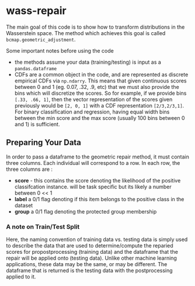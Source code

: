 # wass-repair


The main goal of this code is to show how to transform distributions in the Wasserstein space. The method which achieves this goal is called `bcmap.geometric_adjustment`. 

Some important notes before using the code
* the methods assume your data (training/testing) is input as a `pandas.dataframe`
* CDFs are a common object in the code, and are represented as discrete empirical CDFs via `np.ndarry`.  This means that given continuous scores between 0 and 1 (eg. 0.07, .32, .9, etc) that we must also provide the bins which will discretize the scores. So for example, if we provide bins `[.33, .66, 1]`, then the vector representation of the scores given previously would be `[2, 0, 1]` with a CDF representation `[2/3,2/3,1]`.  For binary classification and regression, having equal width bins between the min score and the max score (usually 100 bins between 0 and 1) is sufficient. 


## Preparing Your Data 
In order to pass a dataframe to the geometric repair method, it must contain three columns.  Each individual will correspond to a row.  In each row, the three columns are :
* **score** - this contains the score denoting the likelihood of the positive classifcation instance. will be task specific but its likely a number between 0 << 1 
* **label** a 0/1 flag denoting if this item belongs to the positive class in the dataset 
* **group** a 0/1 flag denoting the protected group membership 

### A note on Train/Test Split 
Here, the naming convention of training data vs. testing data is simply used to describe the data that are used to determine/compute the reparied scores for propostprocessing (training data) and the dataframe that the repair will be applied onto (testing data).  Unlike other machine learning applications, these data may be the same, or may be different.  The dataframe that is returned is the testing data with the postprocessing applied to it. 
